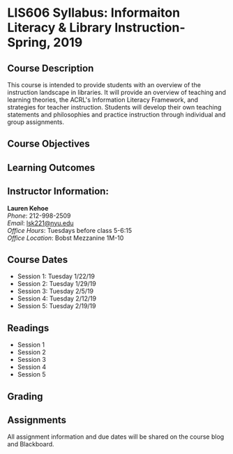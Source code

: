 # **LIS606 Syllabus:** Informaiton Literacy & Library Instruction-Spring, 2019    
## Course Description  
This course is intended to provide students with an overview of the instruction landscape in libraries.  It will provide an overview of teaching and learning theories, the ACRL's Information Literacy Framework, and strategies for teacher instruction.  Students will develop their own teaching statements and philosophies and practice instruction through individual and group assignments.    
## Course Objectives
## Learning Outcomes
## Instructor Information:
**Lauren Kehoe**  
*Phone*: 212-998-2509  
*Email*: lsk221@nyu.edu  
*Office Hours*: Tuesdays before class 5-6:15  
*Office Location*: Bobst Mezzanine 1M-10
## Course Dates  
- Session 1: Tuesday 1/22/19
- Session 2: Tuesday 1/29/19
- Session 3: Tuesday 2/5/19
- Session 4: Tuesday 2/12/19
- Session 5: Tuesday 2/19/19
## Readings
-  Session 1 
-  Session 2
-  Session 3
-  Session 4
-  Session 5
## Grading
## Assignments
All assignment information and due dates will be shared on the course blog and Blackboard.  
